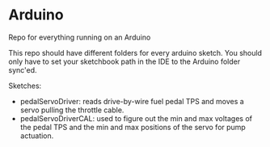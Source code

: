 # Arduino
Repo for everything running on an Arduino

This repo should have different folders for every arduino sketch.  You should only have to set your sketchbook path in the IDE to the Arduino folder sync'ed.

Sketches:

- pedalServoDriver: reads drive-by-wire fuel pedal TPS and moves a servo pulling the throttle cable.
- pedalServoDriverCAL: used to figure out the min and max voltages of the pedal TPS and the min and max positions of the servo for pump actuation.
